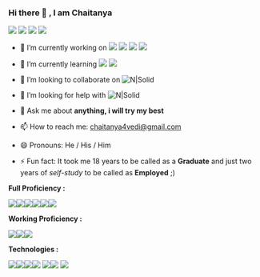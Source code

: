 ### Hi there 👋 , I am Chaitanya
<!-- Twitter icon -->
<a href="https://www.twitter.com/chaitanya4vedi"><img src="https://img.icons8.com/color/64/000000/twitter.png"/></a> <!-- Facebook icon --> <a href="https://www.com/facebook.com/chaitanya4vedi"><img src="https://img.icons8.com/color/64/000000/facebook-new.png"/></a> <!-- Instagram icon --> <a href="https://www.instagram.com/chaitanya4vedi"><img src="https://img.icons8.com/color/64/000000/instagram-new.png"/></a> <!-- Linkedin Icon --> <a href="https://www.linkedin.com/in/chaitanya4vedi"><img src="https://img.icons8.com/color/64/000000/linkedin.png"/></a>

- 🔭 I’m currently working on <img src="https://img.shields.io/badge/django%20-%23092E20.svg?&style=for-the-badge&logo=django&logoColor=white"/> <img src ="https://img.shields.io/badge/postgres-%23316192.svg?&style=for-the-badge&logo=postgresql&logoColor=white"/> <img src="https://img.shields.io/badge/node.js%20-%2343853D.svg?&style=for-the-badge&logo=node.js&logoColor=white"/> <img src="https://img.shields.io/badge/react%20-%2320232a.svg?&style=for-the-badge&logo=react&logoColor=%2361DAFB"/>
- 🌱 I’m currently learning <img src="https://img.shields.io/badge/react%20-%2320232a.svg?&style=for-the-badge&logo=react&logoColor=%2361DAFB"/> <img src="https://img.shields.io/badge/jquery%20-%230769AD.svg?&style=for-the-badge&logo=jquery&logoColor=white"/>
- 👯 I’m looking to collaborate on ![N|Solid](https://img.shields.io/badge/Web-Development%20-%20%20brightgreen)
- 🤔 I’m looking for help with ![N|Solid](https://img.shields.io/badge/Software-Development%20-%20%232e4053%20)

- 💬 Ask me about <b> anything, i will try my best</b>
- 📫 How to reach me:  <a href="mailto:chaitanya4vedi@gmail.com">chaitanya4vedi@gmail.com</a>
- 😄 Pronouns: He / His / Him
- ⚡ Fun fact: It took me 18 years to be called as a <b>Graduate</B> and just two years of <i>self-study</i> to be called as <b>Employed</b> ;)

<b>Full Proficiency :</b><br>
<!-- HTML --><img src="https://img.icons8.com/color/48/000000/html-5.png"/><!-- CSS --><img src="https://img.icons8.com/color/48/000000/css3.png"/><!-- Javascript --><img src="https://img.icons8.com/color/48/000000/javascript.png"/><!-- Nodejs --><img src="https://img.icons8.com/color/48/000000/nodejs.png"/><!-- Postgresql --><img src="https://img.icons8.com/color/48/000000/postgreesql.png"/><!-- Bootstrap --><img src="https://img.icons8.com/color/48/000000/bootstrap.png"/>

<b>Working Proficiency :</b><br>
<!-- C++ --><img src="https://img.icons8.com/color/48/000000/c-plus-plus-logo.png"/><!-- Java --><img src="https://img.icons8.com/color/48/000000/java-coffee-cup-logo.png"/><!-- Python --><img src="https://img.icons8.com/color/48/000000/python.png"/> 

<b>Technologies :</b> <br>
<!-- Github --><img src="https://img.icons8.com/color/48/000000/github--v1.png"/><!-- Kubernetes --><img src="https://img.icons8.com/color/48/000000/kubernetes.png"/><!-- Git --><img src="https://img.icons8.com/color/48/000000/git.png"/><!--Intellij IDEA --><img src="https://img.icons8.com/color/48/000000/intellij-idea.png"/> <!-- Pycharm --><img src="https://img.icons8.com/color/48/000000/pycharm.png"/><!-- Figma --><img src="https://img.icons8.com/windows/32/000000/figma.png"/> <!-- Visual Studio --><img src="https://img.icons8.com/color/48/000000/visual-studio.png"/> 
